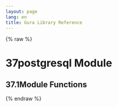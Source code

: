 ```yaml
---
layout: page
lang: en
title: Gura Library Reference
---
```


{% raw %}
<h1><span class="caption-index-1">37</span><a name="anchor-37"></a>postgresql Module</h1>
<h2><span class="caption-index-2">37.1</span><a name="anchor-37-1"></a>Module Functions</h2>
<p />

{% endraw %}
